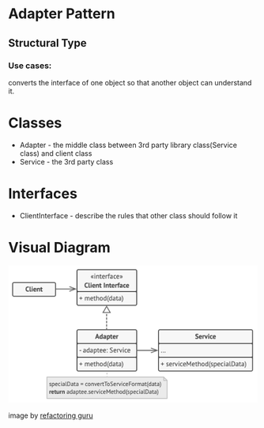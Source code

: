 # Adapter Pattern

## Structural Type  

### Use cases:
converts the interface of one object so that another object can understand it.

# Classes
- Adapter - the middle class between 3rd party library class(Service class) and client class 
- Service - the 3rd party class  


# Interfaces
- ClientInterface - describe the rules that other class should follow it

# Visual Diagram
![Visual Diagram Composite Pattern](img/adapter.png)

image by [refactoring guru](https://refactoring.guru)
